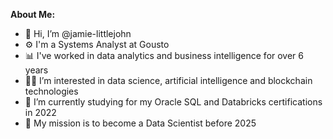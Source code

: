 **About Me:**
- 👋 Hi, I’m @jamie-littlejohn
- ⚙️ I'm a Systems Analyst at Gousto
- 📊 I've worked in data analytics and business intelligence for over 6 years
- 👨‍💻 I’m interested in data science, artificial intelligence and blockchain technologies 
- 📜 I’m currently studying for my Oracle SQL and Databricks certifications in 2022
- 🚀 My mission is to become a Data Scientist before 2025
